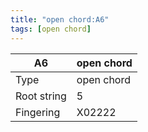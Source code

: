 ```yaml
---
title: "open chord:A6"
tags: [open chord]
---
```


|A6|open chord|
|---|---|
|Type|open chord|
|Root string|5|
|Fingering|X02222|

